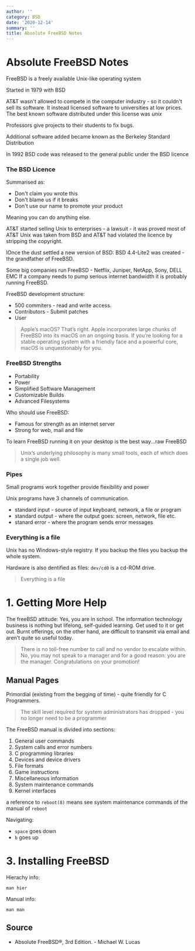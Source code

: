 ```yaml
---
author: ''
category: BSD
date: '2020-12-14'
summary: ''
title: Absolute FreeBSD Notes
---
```


# Absolute FreeBSD Notes

FreeBSD is a freely available Unix-like operating system

Started in 1979 with BSD

AT&T wasn't allowed to compete in the computer industry - so it couldn't sell its software.
It instead licensed software to universities at low prices.
The best known software distributed under this license was _unix_

Professors give projects to their students to fix bugs.

Additional software added became known as the Berkeley Standard Distribution

In 1992 BSD code was released to the general public under the BSD licence

### The BSD Licence

Summarised as:

* Don't claim you wrote this
* Don't blame us if it breaks
* Don't use our name to promote your product

Meaning you can do anything else.

AT&T started selling Unix to enterprises - a lawsuit - it was proved most of AT&T Unix was taken from BSD and AT&T had violated the licence by stripping the copyright.

IOnce the dust settled a new version of BSD: BSD 4.4-Lite2 was created - the grandfather of FreeBSD.

Some big companies run FreeBSD - Netflix, Juniper, NetApp, Sony, DELL EMC
If a company needs to pump serious internet bandwidth it is probably running FreeBSD.

FreeBSD development structure:

* 500 commiters - read and write access.
* Contributors - Submit patches
* User

> Apple’s macOS? That’s right. Apple incorporates large chunks of FreeBSD into its macOS on an ongoing basis. If you’re looking for a stable operating system with a friendly face and a powerful core, macOS is unquestionably for you.

### FreeBSD Strengths

* Portability
* Power
* Simplified Software Management
* Customizable Builds
* Advanced Filesystems 

Who should use FreeBSD:

* Famous for strength as an internet server
* Strong for web, mail and file

To learn FreeBSD running it on your desktop is the best way...raw FreeBSD

> Unix’s underlying philosophy is many small tools, each of which does a single job well.

### Pipes

Small programs work together provide flexibility and power

Unix programs have 3 channels of communication.

* standard input - source of input keyboard, network, a file or program
* standard output - where the output goes: screen, network, file etc.
* stanard error - where the program sends error messages

### Everything is a file

Unix has no Windows-style registry. If you backup the files you backup the whole system.

Hardware is also dentified as files: `dev/cd0` is a cd-ROM drive.

> Everything is a file

# 1. Getting More Help

The freeBSD attitude: Yes, you are in school. The information technology business is nothing but lifelong, self-guided learning. Get used to it or get out. Burnt offerings, on the other hand, are difficult to transmit via email and aren’t quite so useful today.

> There is no toll-free number to call and no vendor to escalate within. No, you may not speak to a manager and for a good reason: you are the manager. Congratulations on your promotion!

## Manual Pages

Primordial (existing from the begging of time) - quite friendly for C Programmers.

> The skill level required for system administrators has dropped - you no longer need to be a programmer

The FreeBSD manual is divided into sections:

1. General user commands
2. System calls and error numbers
3. C programming libraries
4. Devices and device drivers
5. File formats
6. Game instructions
7. Miscellaneous information
8. System maintenance commands
9. Kernel interfaces

a reference to `reboot(8)` means see system maintenance commands of the manual of `reboot`

Navigating:

* `space` goes down
* `b` goes up

# 3. Installing FreeBSD

Hierachy info:

    man hier

Manual info:

    man man




## Source

* Absolute FreeBSD®, 3rd Edition. - Michael W. Lucas



